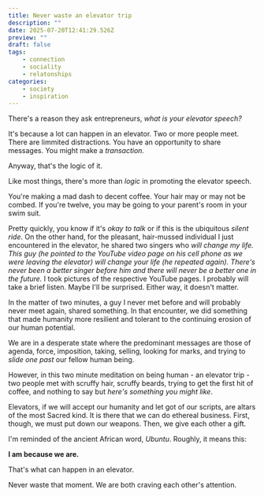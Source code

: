 ```yaml
---
title: Never waste an elevator trip
description: ""
date: 2025-07-20T12:41:29.526Z
preview: ""
draft: false
tags:
    - connection
    - sociality
    - relatonships
categories:
    - society
    - inspiration
---
```

There's a reason they ask entrepreneurs, *what is your elevator speech?*

It's because a lot can happen in an elevator. Two or more people meet. There are limmited distractions. You have an opportunity to share messages. You might make a *transaction.* 

Anyway, that's the logic of it. 

Like most things, there's more than *logic* in promoting the elevator speech. 

You're making a mad dash to decent coffee. Your hair may or may not be combed. If you're twelve, you may be going to your parent's room in your swim suit. 

Pretty quickly, you know if it's *okay to talk* or if this is the ubiquitous *silent ride*. On the other hand, for the pleasant, hair-mussed individual I just encountered in the elevator, he shared two singers who *will change my life. This guy (he pointed to the YouTube video page on his cell phone as we were leaving the elevator) will change your life (he repeated again). There's never been a better singer before him and there will never be a better one in the future.* I took pictures of the respective YouTube pages. I probably will take a brief listen. Maybe I'll be surprised. Either way, it doesn't matter. 

In the matter of two minutes, a guy I never met before and will probably never meet again, shared something. In that encounter, we did something that made humanity more resilient and tolerant to the continuing erosion of our human potential. 

We are in a desperate state where the predominant messages are those of agenda, force, imposition, taking, selling, looking for marks, and trying to *slide one past* our fellow human being. 

However, in this two minute meditation on being human - an elevator trip - two people met with scruffy hair, scruffy beards, trying to get the first hit of coffee, and nothing to say but *here's something you might like*. 

Elevators, if we will accept our humanity and let got of our scripts, are altars of the most Sacred kind. It is there that we can do ethereal business. First, though, we must put down our weapons. Then, we give each other a gift. 

I'm reminded of the ancient African word, *Ubuntu*. Roughly, it means this:

**I am because we are.** 

That's what can happen in an elevator. 

Never waste that moment. We are both craving each other's attention. 